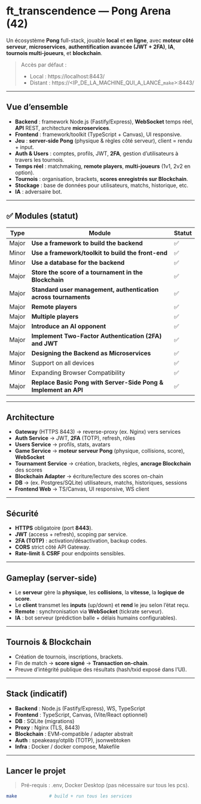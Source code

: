 # ft_transcendence — Pong Arena (42)

Un écosystème **Pong** full-stack, jouable **local** et **en ligne**, avec **moteur côté serveur**, **microservices**, **authentification avancée (JWT + 2FA)**, **IA**, **tournois multi-joueurs**, et **blockchain**.

> Accès par défaut :
> - Local : https://localhost:8443/
> - Distant : https://<IP_DE_LA_MACHINE_QUI_A_LANCÉ_`make`>:8443/

---

## Vue d’ensemble

- **Backend** : framework Node.js (Fastify/Express), **WebSocket** temps réel, **API** REST, architecture **microservices**.
- **Frontend** : framework/toolkit (TypeScript + Canvas), UI responsive.
- **Jeu** : **server-side Pong** (physique & règles côté serveur), client = rendu + input.
- **Auth & Users** : comptes, profils, JWT, **2FA**, gestion d’utilisateurs à travers les tournois.
- **Temps réel** : matchmaking, **remote players**, **multi-joueurs** (1v1, 2v2 en option).
- **Tournois** : organisation, brackets, **scores enregistrés sur Blockchain**.
- **Stockage** : base de données pour utilisateurs, matchs, historique, etc.
- **IA** : adversaire bot.

---

## ✅ Modules (statut)

| Type   | Module                                                                 | Statut |
|--------|-------------------------------------------------------------------------|--------|
| Major  | **Use a framework to build the backend**                                | ✅     |
| Minor  | **Use a framework/toolkit to build the front-end**                      | ✅     |
| Minor  | **Use a database for the backend**                                      | ✅     |
| Major  | **Store the score of a tournament in the Blockchain**                   | ✅     |
| Major  | **Standard user management, authentication across tournaments**         | ✅     |
| Major  | **Remote players**                                                      | ✅     |
| Major  | **Multiple players**                                                    | ✅     |
| Major  | **Introduce an AI opponent**                                            | ✅     |
| Major  | **Implement Two-Factor Authentication (2FA) and JWT**                   | ✅     |
| Major  | **Designing the Backend as Microservices**                              | ✅     |
| Minor  | Support on all devices                                                  | ✅     |
| Minor  | Expanding Browser Compatibility                                         | ✅     |
| Major  | **Replace Basic Pong with Server-Side Pong & Implement an API**         | ✅     |


---

## Architecture

- **Gateway** (HTTPS 8443) → reverse-proxy (ex. Nginx) vers services
- **Auth Service** → JWT, **2FA** (TOTP), refresh, rôles
- **Users Service** → profils, stats, avatars
- **Game Service** → **moteur serveur Pong** (physique, collisions, score), **WebSocket**
- **Tournament Service** → création, brackets, règles, **ancrage Blockchain** des scores
- **Blockchain Adapter** → écriture/lecture des scores on-chain
- **DB** → (ex. Postgres/SQLite) utilisateurs, matchs, historiques, sessions
- **Frontend Web** → TS/Canvas, UI responsive, WS client

---

##  Sécurité

- **HTTPS** obligatoire (port **8443**).
- **JWT** (access + refresh), scoping par service.
- **2FA (TOTP)** : activation/désactivation, backup codes.
- **CORS** strict côté API Gateway.
- **Rate-limit** & **CSRF** pour endpoints sensibles.

---

##  Gameplay (server-side)

- Le **serveur** gère la **physique**, les **collisions**, la **vitesse**, la **logique de score**.
- Le **client** transmet les **inputs** (up/down) et **rend** le jeu selon l’état reçu.
- **Remote** : synchronisation via **WebSocket** (tickrate serveur).
- **IA** : bot serveur (prédiction balle + délais humains configurables).

---

##  Tournois & Blockchain

- Création de tournois, inscriptions, brackets.
- Fin de match → **score signé** → **Transaction on-chain**.
- Preuve d’intégrité publique des résultats (hash/txid exposé dans l’UI).

---

##  Stack (indicatif)

- **Backend** : Node.js (Fastify/Express), WS, TypeScript
- **Frontend** : TypeScript, Canvas, (Vite/React optionnel)
- **DB** : SQLite (migrations)
- **Proxy** : Nginx (TLS, 8443)
- **Blockchain** : EVM-compatible / adapter abstrait
- **Auth** : speakeasy/otplib (TOTP), jsonwebtoken
- **Infra** : Docker / docker compose, Makefile

---

##  Lancer le projet

> Pré-requis : .env, Docker Desktop (pas nécessaire sur tous les pcs).

```bash
make            # build + run tous les services
```
